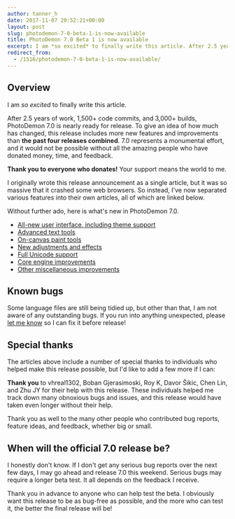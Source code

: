 ```yaml
---
author: tanner_h
date: 2017-11-07 20:52:21+00:00
layout: post
slug: photodemon-7-0-beta-1-is-now-available
title: PhotoDemon 7.0 Beta 1 is now available
excerpt: I am *so excited* to finally write this article. After 2.5 years of work, 1,500+ code commits, and 3,000+ builds, PhotoDemon 7.0 is nearly ready for release. 
redirect_from:
  - /1516/photodemon-7-0-beta-1-is-now-available/
---
```



## Overview

I am _so excited_ to finally write this article.

After 2.5 years of work, 1,500+ code commits, and 3,000+ builds, PhotoDemon 7.0 is nearly ready for release. To give an idea of how much has changed, this release includes more new features and improvements than **the past four releases combined**. 7.0 represents a monumental effort, and it would not be possible without all the amazing people who have donated money, time, and feedback.

**Thank you to everyone who donates!** Your support means the world to me.

I originally wrote this release announcement as a single article, but it was so massive that it crashed some web browsers.  So instead, I've now separated various features into their own articles, all of which are linked below.  

Without further ado, here is what's new in PhotoDemon 7.0.

  * [All-new user interface, including theme support](2017/11/07/photodemon-7-0-final-ui-update)
  * [Advanced text tools](2015/08/03/coming-soon-best-in-class-text-tools)
  * [On-canvas paint tools](2017/11/07/photodemon-7-0-paint-tools)
  * [New adjustments and effects](2017/11/07/photodemon-7-0-new-adjustments-and-effects)
  * [Full Unicode support](2017/11/07/photodemon-7-0-unicode-support/)
  * [Core engine improvements](2017/11/07/photodemon-7-0-core-engine-improvements)
  * [Other miscellaneous improvements](2017/11/07/photodemon-7-0-miscellaneous-improvements)

## Known bugs

Some language files are still being tidied up, but other than that, I am not aware of any outstanding bugs.  If you run into anything unexpected, please [let me know](about/contact/) so I can fix it before release!

## Special thanks

The articles above include a number of special thanks to individuals who helped make this release possible, but I'd like to add a few more if I can:

**Thank you** to vhreal1302, Boban Gjerasimoski, Roy K, Davor Šikic, Chen Lin, and Zhu JY for their help with this release.  These individuals helped me track down many obnoxious bugs and issues, and this release would have taken even longer without their help.

Thank you as well to the many other people who contributed bug reports, feature ideas, and feedback, whether big or small.  

## When will the official 7.0 release be?

I honestly don't know.  If I don't get any serious bug reports over the next few days, I may go ahead and release 7.0 this weekend.  Serious bugs may require a longer beta test.  It all depends on the feedback I receive.

Thank you in advance to anyone who can help test the beta.  I obviously want this release to be as bug-free as possible, and the more who can test it, the better the final release will be!
